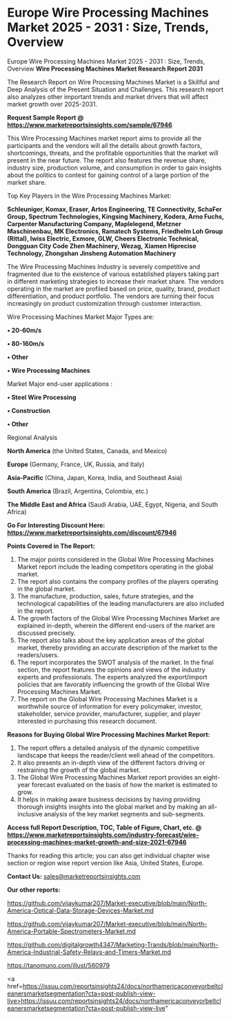 # Europe Wire Processing Machines Market 2025 - 2031 : Size, Trends, Overview
Europe Wire Processing Machines Market 2025 - 2031 : Size, Trends, Overview
<strong>Wire Processing Machines Market Research Report 2031</strong>

The Research Report on Wire Processing Machines Market is a Skillful and Deep Analysis of the Present Situation and Challenges. This research report also analyzes other important trends and market drivers that will affect market growth over 2025-2031.

<strong>Request Sample Report @ <a href=https://www.marketreportsinsights.com/sample/67946>https://www.marketreportsinsights.com/sample/67946</a></strong>

This Wire Processing Machines market report aims to provide all the participants and the vendors will all the details about growth factors, shortcomings, threats, and the profitable opportunities that the market will present in the near future. The report also features the revenue share, industry size, production volume, and consumption in order to gain insights about the politics to contest for gaining control of a large portion of the market share.

Top Key Players in the Wire Processing Machines Market:

<strong>Schleuniger, Komax, Eraser, Artos Engineering, TE Connectivity, SchaFer Group, Spectrum Technologies, Kingsing Machinery, Kodera, Arno Fuchs, Carpenter Manufacturing Company, Maplelegend, Metzner Maschinenbau, MK Electronics, Ramatech Systems, Friedhelm Loh Group (Rittal), Iwiss Electric, Exmore, GLW, Cheers Electronic Technical, Dongguan City Code Zhen Machinery, Wezag, Xiamen Hiprecise Technology, Zhongshan Jinsheng Automation Machinery</strong>

The Wire Processing Machines Industry is severely competitive and fragmented due to the existence of various established players taking part in different marketing strategies to increase their market share. The vendors operating in the market are profiled based on price, quality, brand, product differentiation, and product portfolio. The vendors are turning their focus increasingly on product customization through customer interaction.

Wire Processing Machines Market Major Types are:

<strong>• 20-60m/s

• 80-160m/s

• Other

• Wire Processing Machines</strong>

Market Major end-user applications :

<strong>• Steel Wire Processing

• Construction

• Other</strong>

Regional Analysis

</u><strong><b>North America</b></strong> (the United States, Canada, and Mexico)

<strong><b>Europe </b></strong>(Germany, France, UK, Russia, and Italy)

<strong><b>Asia-Pacific</b></strong> (China, Japan, Korea, India, and Southeast Asia)

<strong><b>South America</b></strong> (Brazil, Argentina, Colombia, etc.)

<strong><b>The Middle East and Africa</b></strong> (Saudi Arabia, UAE, Egypt, Nigeria, and South Africa)

<strong>Go For Interesting Discount Here: <a href=https://www.marketreportsinsights.com/discount/67946>https://www.marketreportsinsights.com/discount/67946</a></strong>

<strong>Points Covered in The Report:</strong>
<ol>
  <li>The major points considered in the Global Wire Processing Machines Market report include the leading competitors operating in the global market.</li>
  <li>The report also contains the company profiles of the players operating in the global market.</li>
  <li>The manufacture, production, sales, future strategies, and the technological capabilities of the leading manufacturers are also included in the report.</li>
  <li>The growth factors of the Global Wire Processing Machines Market are explained in-depth, wherein the different end-users of the market are discussed precisely.</li>
  <li>The report also talks about the key application areas of the global market, thereby providing an accurate description of the market to the readers/users.</li>
  <li>The report incorporates the SWOT analysis of the market. In the final section, the report features the opinions and views of the industry experts and professionals. The experts analyzed the export/import policies that are favorably influencing the growth of the Global Wire Processing Machines Market.</li>
  <li>The report on the Global Wire Processing Machines Market is a worthwhile source of information for every policymaker, investor, stakeholder, service provider, manufacturer, supplier, and player interested in purchasing this research document.</li>
</ol>
<strong>Reasons for Buying Global Wire Processing Machines Market Report:</strong>

<ol>
  <li>The report offers a detailed analysis of the dynamic competitive landscape that keeps the reader/client well ahead of the competitors.</li>
  <li>It also presents an in-depth view of the different factors driving or restraining the growth of the global market.</li>
  <li>The Global Wire Processing Machines Market report provides an eight-year forecast evaluated on the basis of how the market is estimated to grow.</li>
  <li>It helps in making aware business decisions by having providing thorough insights insights into the global market and by making an all-inclusive analysis of the key market segments and sub-segments.</li>
</ol>
<strong>Access full Report Description, TOC, Table of Figure, Chart, etc. @ <a href=https://www.marketreportsinsights.com/industry-forecast/wire-processing-machines-market-growth-and-size-2021-67946>https://www.marketreportsinsights.com/industry-forecast/wire-processing-machines-market-growth-and-size-2021-67946</a></strong>


Thanks for reading this article; you can also get individual chapter wise section or region wise report version like Asia, United States, Europe.

<strong>Contact Us:</strong>
sales@marketreportsinsights.com

<strong>Our other reports:</strong>

<a href=https://github.com/vijaykumar207/Market-executive/blob/main/North-America-Optical-Data-Storage-Devices-Market.md>https://github.com/vijaykumar207/Market-executive/blob/main/North-America-Optical-Data-Storage-Devices-Market.md</a>

<a href=https://github.com/vijaykumar207/Market-executive/blob/main/North-America-Portable-Spectrometers-Market.md>https://github.com/vijaykumar207/Market-executive/blob/main/North-America-Portable-Spectrometers-Market.md</a>

<a href=https://github.com/digitalgrowth4347/Marketing-Trands/blob/main/North-America-Industrial-Safety-Relays-and-Timers-Market.md>https://github.com/digitalgrowth4347/Marketing-Trands/blob/main/North-America-Industrial-Safety-Relays-and-Timers-Market.md</a>

<a href=https://tanomuno.com/illust/560979>https://tanomuno.com/illust/560979</a>

<a href=https://issuu.com/reportsinsights24/docs/northamericaconveyorbeltcleanersmarketsegmentation?cta=post-publish-view-live>https://issuu.com/reportsinsights24/docs/northamericaconveyorbeltcleanersmarketsegmentation?cta=post-publish-view-live</a>"
